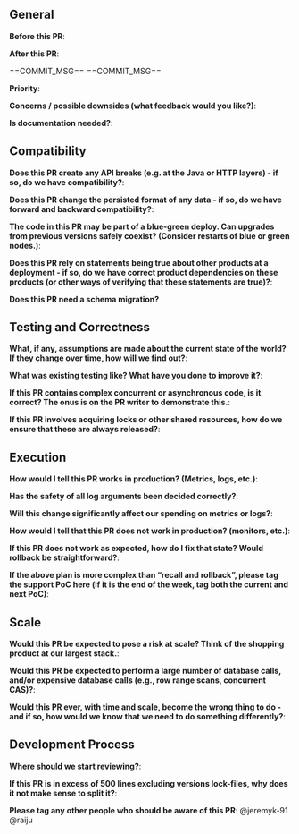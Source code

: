## General
**Before this PR**:

**After this PR**:
<!-- User-facing outcomes this PR delivers go below -->
==COMMIT_MSG==
==COMMIT_MSG==

**Priority**:

**Concerns / possible downsides (what feedback would you like?)**:

**Is documentation needed?**:

## Compatibility
**Does this PR create any API breaks (e.g. at the Java or HTTP layers) - if so, do we have compatibility?**:

**Does this PR change the persisted format of any data - if so, do we have forward and backward compatibility?**:

**The code in this PR may be part of a blue-green deploy. Can upgrades from previous versions safely coexist? (Consider restarts of blue or green nodes.)**:

**Does this PR rely on statements being true about other products at a deployment - if so, do we have correct product dependencies on these products (or other ways of verifying that these statements are true)?**:

**Does this PR need a schema migration?**

## Testing and Correctness
**What, if any, assumptions are made about the current state of the world? If they change over time, how will we find out?**:

**What was existing testing like? What have you done to improve it?**:

**If this PR contains complex concurrent or asynchronous code, is it correct? The onus is on the PR writer to demonstrate this.**:

**If this PR involves acquiring locks or other shared resources, how do we ensure that these are always released?**:

## Execution
**How would I tell this PR works in production? (Metrics, logs, etc.)**:

**Has the safety of all log arguments been decided correctly?**:

**Will this change significantly affect our spending on metrics or logs?**:

**How would I tell that this PR does not work in production? (monitors, etc.)**:

**If this PR does not work as expected, how do I fix that state? Would rollback be straightforward?**:

**If the above plan is more complex than “recall and rollback”, please tag the support PoC here (if it is the end of the week, tag both the current and next PoC)**:

## Scale
**Would this PR be expected to pose a risk at scale? Think of the shopping product at our largest stack.**:

**Would this PR be expected to perform a large number of database calls, and/or expensive database calls (e.g., row range scans, concurrent CAS)?**:

**Would this PR ever, with time and scale, become the wrong thing to do - and if so, how would we know that we need to do something differently?**:

## Development Process
**Where should we start reviewing?**:

**If this PR is in excess of 500 lines excluding versions lock-files, why does it not make sense to split it?**:

**Please tag any other people who should be aware of this PR**:
@jeremyk-91
@raiju

<!---
Please remember to:
- Add any necessary release notes (including breaking changes)
- Make sure the documentation is up to date for your change
--->
